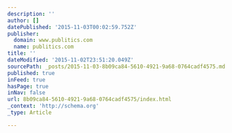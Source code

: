 ```yaml
---
description: ''
author: []
datePublished: '2015-11-03T00:02:59.752Z'
publisher:
  domain: www.publitics.com
  name: publitics.com
title: ''
dateModified: '2015-11-02T23:51:20.049Z'
sourcePath: _posts/2015-11-03-8b09ca84-5610-4921-9a68-0764cadf4575.md
published: true
inFeed: true
hasPage: true
inNav: false
url: 8b09ca84-5610-4921-9a68-0764cadf4575/index.html
_context: 'http://schema.org'
_type: Article

---
```

